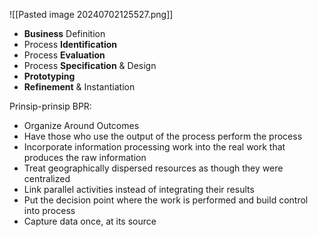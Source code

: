 ![[Pasted image 20240702125527.png]]
- **Business** Definition
- Process **Identification**
- Process **Evaluation**
- Process **Specification** & Design
- **Prototyping**
- **Refinement** & Instantiation


Prinsip-prinsip BPR:
- Organize Around Outcomes
- Have those who use the output of the process perform the process
- Incorporate information processing work into the real work that produces the raw information
- Treat geographically dispersed resources as though they were centralized
- Link parallel activities instead of integrating their results
- Put the decision point where the work is performed and build control into process
- Capture data once, at its source
